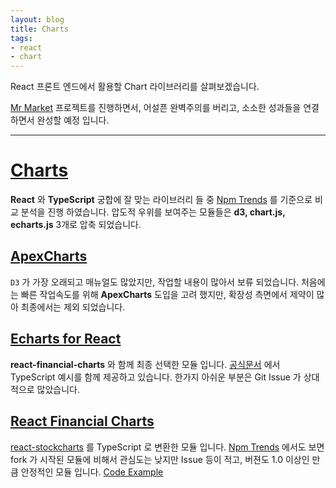 ```yaml
---
layout: blog
title: Charts
tags:
- react
- chart
---
```


React 프론트 엔드에서 활용할 Chart 라이브러리를 살펴보겠습니다.

[Mr Market](http://mrmarket.kr/) 프로젝트를 진행하면서, <span style="color:var(--strong);">어설픈 완벽주의를 버리고, 소소한 성과들을 연결</span> 하면서 완성할 예정 입니다.

<hr>

# [Charts](https://en.wikipedia.org/wiki/Comparison_of_JavaScript_charting_libraries)

**React** 와 **TypeScript** 궁합에 잘 맞는 라이브러리 들 중 [Npm Trends](https://www.npmtrends.com/apexcharts-vs-chart.js-vs-d3-vs-echarts-vs-nvd3-vs-plotly.js-vs-recharts-vs-react-d3) 를 기준으로 비교 분석을 진행 하였습니다. 압도적 우위를 보여주는 모듈들은 <span style="color:var(--accent);">**d3, chart.js, echarts.js**</span> 3개로 압축 되었습니다.

## [ApexCharts](https://apexcharts.com/react-chart-demos/treemap-charts/distributed/)

`D3` 가 가장 오래되고 매뉴얼도 많았지만, 작업할 내용이 많아서 보류 되었습니다. 처음에는 빠른 작업속도를 위해  **ApexCharts** 도입을 고려 했지만, 확장성 측면에서 제약이 많아 최종에서는 제외 되었습니다. 

## [Echarts for React](https://github.com/hustcc/echarts-for-react)

<span style="color:var(--strong);">**react-financial-charts**</span> 와 함께 최종 선택한 모듈 입니다. <span style="color:var(--accent);">[공식문서](https://echarts.apache.org/examples/en/editor.html?c=treemap-obama)</span> 에서 TypeScript 예시를 함께 제공하고 있습니다. 한가지 아쉬운 부분은 Git Issue 가 상대적으로 많았습니다.

## [React Financial Charts](https://react-financial.github.io/react-financial-charts/)

<span style="color:var(--accent);">[react-stockcharts](https://github.com/rrag/react-stockcharts)</span> 를 TypeScript 로 변환한 모듈 입니다. [Npm Trends](https://www.npmtrends.com/react-stockcharts-vs-react-financial-charts) 에서도 보면 fork 가 시작된 모듈에 비해서 관심도는 낮지만 Issue 등이 적고, 버젼도 1.0 이상인 만큼 안정적인 모듈 입니다. [Code Example](https://codesandbox.io/s/c88wz)